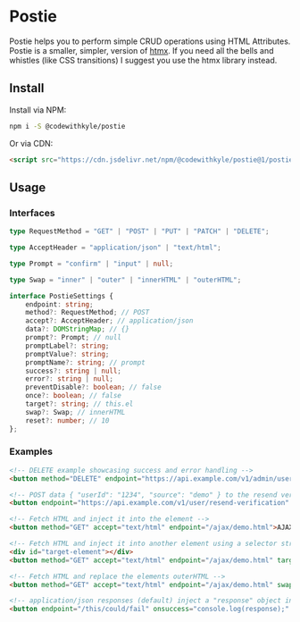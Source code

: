 # Postie

Postie helps you to perform simple CRUD operations using HTML Attributes. Postie is a smaller, simpler, version of [htmx](https://htmx.org/). If you need all the bells and whistles (like CSS transitions) I suggest you use the htmx library instead.

## Install

Install via NPM:

```bash
npm i -S @codewithkyle/postie
```

Or via CDN:

```html
<script src="https://cdn.jsdelivr.net/npm/@codewithkyle/postie@1/postie.min.js">
```

## Usage

### Interfaces

```typescript
type RequestMethod = "GET" | "POST" | "PUT" | "PATCH" | "DELETE";

type AcceptHeader = "application/json" | "text/html";

type Prompt = "confirm" | "input" | null;

type Swap = "inner" | "outer" | "innerHTML" | "outerHTML";

interface PostieSettings {
    endpoint: string;
    method?: RequestMethod; // POST
    accept?: AcceptHeader; // application/json
    data?: DOMStringMap; // {}
    prompt?: Prompt; // null
    promptLabel?: string;
    promptValue?: string;
    promptName?: string; // prompt
    success?: string | null;
    error?: string | null;
    preventDisable?: boolean; // false
    once?: boolean; // false
    target?: string; // this.el
    swap?: Swap; // innerHTML
    reset?: number; // 10
};
```

### Examples

```html
<!-- DELETE example showcasing success and error handling -->
<button method="DELETE" endpoint="https://api.example.com/v1/admin/user/1234" onsuccess="location.href = '/';" onerror="alert('Failed to delete account.');">Delete Account</button>

<!-- POST data { "userId": "1234", "source": "demo" } to the resend verification endpoint -->
<button endpoint="https://api.example.com/v1/user/resend-verification" data-user-id="1234" data-source="demo">Resend Verification Email</button>

<!-- Fetch HTML and inject it into the element -->
<button method="GET" accept="text/html" endpoint="/ajax/demo.html">AJAX</button>

<!-- Fetch HTML and inject it into another element using a selector string -->
<div id="target-element"></div>
<button method="GET" accept="text/html" endpoint="/ajax/demo.html" target="#target-element">AJAX</button>

<!-- Fetch HTML and replace the elements outerHTML -->
<button method="GET" accept="text/html" endpoint="/ajax/demo.html" swap="outerHTML">Hotswap Element</button>

<!-- application/json responses (default) inject a "response" object into the error/success callback script -->
<button endpoint="/this/could/fail" onsuccess="console.log(response);" onerror="console.log(response);">AJAX</button>
```
